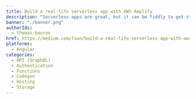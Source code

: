 ```yaml
---
title: Build a real-life serverless app with AWS Amplify
description: "Serverless apps are great, but it can be fiddly to get started. This is the story of how to build one quickly with AWS Amplify."
banner: "./banner.png"
authorIds:
  - thomas-bouron
href: https://medium.com/faun/build-a-real-life-serverless-app-with-aws-amplify-c78fa266ee08?source=friends_link&sk=d03d17559468b060b95ccfba2332a897
platforms:
  - Angular
categories:
  - API (GraphQL)
  - Authentication
  - Functions
  - Codegen
  - Hosting
  - Storage
---
```

